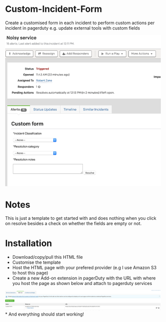 # Custom-Incident-Form

Create a customised form in each incident to perform custom actions per incident in pagerduty e.g. update external tools with custom fields

<img src="https://github.com/PD-hliang/Custom-Incident-Form/blob/master/imgs/Form%20Image.png" width="600">

# Notes
This is just a template to get started with and does nothing when you click on resolve besides a check on whether the fields are empty or not. 

# Installation

* Download/copy/pull this HTML file 
* Customise the template
* Host the HTML page with your prefered provider (e.g I use Amazon S3 to host this page) 
* Create a new Add-on extension in pagerDuty with the URL with where you host the page as shown below and attach to pagerduty services
<img src="https://github.com/PD-hliang/Custom-Incident-Form/blob/master/imgs/Add%20on%20image.png" width="1200">
* And everything should start working!

